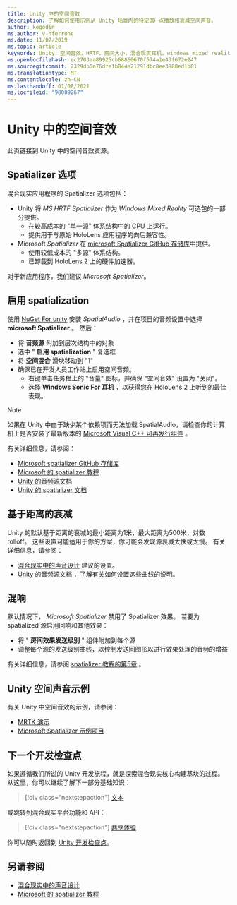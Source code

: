 ```yaml
---
title: Unity 中的空间音效
description: 了解如何使用示例从 Unity 场景内的特定3D 点播放和衰减空间声音。
author: kegodin
ms.author: v-hferrone
ms.date: 11/07/2019
ms.topic: article
keywords: Unity，空间音效，HRTF，房间大小，混合现实耳机，windows mixed reality 耳机，虚拟现实耳机，MRTK，混合现实工具包，spatializer，回音
ms.openlocfilehash: ec2703aa89925cb68860670f574a1e43f672e247
ms.sourcegitcommit: 2329db5a76dfe1b844e21291dbc8ee3888ed1b81
ms.translationtype: MT
ms.contentlocale: zh-CN
ms.lasthandoff: 01/08/2021
ms.locfileid: "98009267"
---
```

# <a name="spatial-sound-in-unity"></a>Unity 中的空间音效

此页链接到 Unity 中的空间音效资源。

## <a name="spatializer-options"></a>Spatializer 选项

混合现实应用程序的 Spatializer 选项包括：
* Unity 将 *MS HRTF Spatializer* 作为 *Windows Mixed Reality* 可选包的一部分提供。
  * 在较高成本的 "单一源" 体系结构中的 CPU 上运行。
  * 提供用于与原始 HoloLens 应用程序的向后兼容性。
* Microsoft *Spatializer* 在 [microsoft Spatializer GitHub 存储库](https://github.com/microsoft/spatialaudio-unity)中提供。
  * 使用较低成本的 "多源" 体系结构。
  * 已卸载到 HoloLens 2 上的硬件加速器。 

对于新应用程序，我们建议 *Microsoft Spatializer*。

## <a name="enable-spatialization"></a>启用 spatialization

使用 [NuGet For unity](https://github.com/GlitchEnzo/NuGetForUnity/releases/latest) 安装 _SpatialAudio_ ，并在项目的音频设置中选择 **microsoft Spatializer** 。 然后：
* 将 **音频源** 附加到层次结构中的对象
* 选中 " **启用 spatialization** " 复选框
* 将 **空间混合** 滑块移动到 "1"
* 确保已在开发人员工作站上启用空间音频。 
    * 右键单击任务栏上的 "音量" 图标，并确保 "空间音效" 设置为 "关闭"。 
    * 选择 **Windows Sonic For 耳机** ，以获得您在 HoloLens 2 上听到的最佳表现。

>[!NOTE]
>如果在 Unity 中由于缺少某个依赖项而无法加载 SpatialAudio，请检查你的计算机上是否安装了最新版本的 [Microsoft Visual C++ 可再发行组件](https://support.microsoft.com/en-us/help/2977003/the-latest-supported-visual-c-downloads) 。

有关详细信息，请参阅：
* [Microsoft spatializer GitHub 存储库](https://github.com/microsoft/spatialaudio-unity)
* [Microsoft 的 spatializer 教程](tutorials/unity-spatial-audio-ch1.md)
* [Unity 的音频源文档](https://docs.unity3d.com/2019.3/Documentation/Manual/class-AudioSource.html)
* [Unity 的 spatializer 文档](https://docs.unity3d.com/Manual/VRAudioSpatializer.html)

## <a name="distance-based-attenuation"></a>基于距离的衰减

Unity 的默认基于距离的衰减的最小距离为1米，最大距离为500米，对数 rolloff。 这些设置可能适用于你的方案，你可能会发现源衰减太快或太慢。 有关详细信息，请参阅：
* [混合现实中的声音设计](../../design/spatial-sound-design.md) 建议的设置。
* [Unity 的音频源文档](https://docs.unity3d.com/2019.3/Documentation/Manual/class-AudioSource.html) ，了解有关如何设置这些曲线的说明。

## <a name="reverb"></a>混响

默认情况下， _Microsoft Spatializer_ 禁用了 Spatializer 效果。 若要为 spatialized 源启用回响和其他效果：
* 将 " **房间效果发送级别** " 组件附加到每个源
* 调整每个源的发送级别曲线，以控制发送回图形以进行效果处理的音频的增益

有关详细信息，请参阅 [spatializer 教程的第5章](tutorials/unity-spatial-audio-ch5.md) 。

## <a name="unity-spatial-sound-examples"></a>Unity 空间声音示例

有关 Unity 中空间音效的示例，请参阅：
* [MRTK 演示](https://github.com/microsoft/MixedRealityToolkit-Unity/tree/mrtk_release/Assets/MixedRealityToolkit.Examples/Demos/Audio)
* [Microsoft Spatializer 示例项目](https://github.com/microsoft/spatialaudio-unity/tree/master/Samples/MicrosoftSpatializerSample)

## <a name="next-development-checkpoint"></a>下一个开发检查点

如果遵循我们所说的 Unity 开发旅程，就是探索混合现实核心构建基块的过程。 从这里，你可以继续了解下一部分基础知识：

> [!div class="nextstepaction"]
> [文本](text-in-unity.md)

或跳转到混合现实平台功能和 API：

> [!div class="nextstepaction"]
> [共享体验](shared-experiences-in-unity.md)

你可以随时返回到 [Unity 开发检查点](unity-development-overview.md#2-core-building-blocks)。

## <a name="see-also"></a>另请参阅

* [混合现实中的声音设计](../../design/spatial-sound-design.md)
* [Microsoft 的 spatializer 教程](tutorials/unity-spatial-audio-ch1.md)
